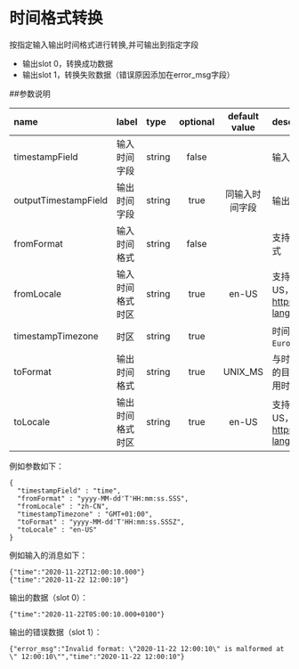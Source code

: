 # 时间格式转换

按指定输入输出时间格式进行转换,并可输出到指定字段
- 输出slot 0，转换成功数据
- 输出slot 1，转换失败数据（错误原因添加在error_msg字段）


##参数说明

| name | label | type | optional | default value | description |
| :--- | :---- | :--- | :------: | :-----------: | :---------- |
| timestampField | 输入时间字段 | string | false |  | 输入时间字段名 |
| outputTimestampField | 输出时间字段 | string | true | 同输入时间字段 | 输出时间字段名 |
| fromFormat | 输入时间格式 | string | false |  | 支持UNIX_S, UNIX_MS以及通用时间表达格式 |
| fromLocale | 输入时间格式时区 | string | true | en-US | 支持用户设定时间时区，默认的时区为: en-US，可选的时区参见列表: https://www.andiamo.co.uk/resources/iso-language-codes |
| timestampTimezone | 时区 | string | true |  | 时间所在时区, 空字符串表示不需要考虑时区, `Europe/London`,`PST` or `GMT+5` |
| toFormat | 输出时间格式 | string | true | UNIX_MS | 与时间字段对应的，在转化成功后，再次转化的目标格式，支持UNIX_S, UNIX_MS以及通用时间表达格式 |
| toLocale | 输出时间格式时区 | string | true | en-US | 支持用户设定时间时区，默认的时区为: en-US，可选的时区参见列表: https://www.andiamo.co.uk/resources/iso-language-codes |


例如参数如下：

```
{
  "timestampField" : "time",
  "fromFormat" : "yyyy-MM-dd'T'HH:mm:ss.SSS",
  "fromLocale" : "zh-CN",
  "timestampTimezone" : "GMT+01:00",
  "toFormat" : "yyyy-MM-dd'T'HH:mm:ss.SSSZ",
  "toLocale" : "en-US"
}
```

例如输入的消息如下：

```
{"time":"2020-11-22T12:00:10.000"}
{"time":"2020-11-22 12:00:10"}
```

输出的数据（slot 0）：

```
{"time":"2020-11-22T05:00:10.000+0100"}
```

输出的错误数据（slot 1）：

```
{"error_msg":"Invalid format: \"2020-11-22 12:00:10\" is malformed at \" 12:00:10\"","time":"2020-11-22 12:00:10"}
```